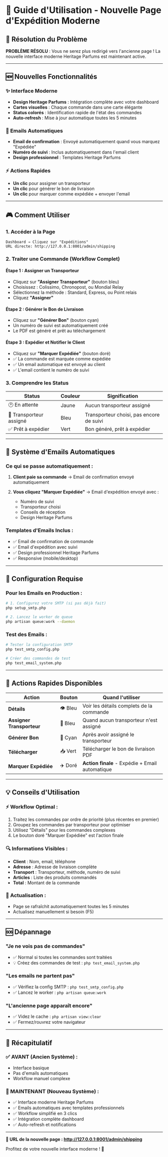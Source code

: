 # 🚀 Guide d'Utilisation - Nouvelle Page d'Expédition Moderne

## 🎯 Résolution du Problème

**PROBLÈME RÉSOLU** : Vous ne serez plus redirigé vers l'ancienne page ! La nouvelle interface moderne Heritage Parfums est maintenant active.

---

## 🆕 Nouvelles Fonctionnalités

### ✨ Interface Moderne
- **Design Heritage Parfums** : Intégration complète avec votre dashboard
- **Cartes visuelles** : Chaque commande dans une carte élégante
- **Status colorés** : Identification rapide de l'état des commandes
- **Auto-refresh** : Mise à jour automatique toutes les 5 minutes

### 📧 Emails Automatiques
- **Email de confirmation** : Envoyé automatiquement quand vous marquez "Expédiée"
- **Numéro de suivi** : Inclus automatiquement dans l'email client
- **Design professionnel** : Templates Heritage Parfums

### ⚡ Actions Rapides
- **Un clic** pour assigner un transporteur
- **Un clic** pour générer le bon de livraison  
- **Un clic** pour marquer comme expédiée + envoyer l'email

---

## 🎮 Comment Utiliser

### 1. **Accéder à la Page**
```
Dashboard → Cliquez sur "Expéditions"
URL directe: http://127.0.0.1:8001/admin/shipping
```

### 2. **Traiter une Commande (Workflow Complet)**

#### Étape 1 : Assigner un Transporteur
- Cliquez sur **"Assigner Transporteur"** (bouton bleu)
- Choisissez : Colissimo, Chronopost, ou Mondial Relay
- Sélectionnez la méthode : Standard, Express, ou Point relais
- Cliquez **"Assigner"**

#### Étape 2 : Générer le Bon de Livraison
- Cliquez sur **"Générer Bon"** (bouton cyan)
- Un numéro de suivi est automatiquement créé
- Le PDF est généré et prêt au téléchargement

#### Étape 3 : Expédier et Notifier le Client
- Cliquez sur **"Marquer Expédiée"** (bouton doré)
- ✅ La commande est marquée comme expédiée
- ✅ Un email automatique est envoyé au client
- ✅ L'email contient le numéro de suivi

### 3. **Comprendre les Status**

| Status | Couleur | Signification |
|--------|---------|---------------|
| 🕐 En attente | Jaune | Aucun transporteur assigné |
| 🚛 Transporteur assigné | Bleu | Transporteur choisi, pas encore de suivi |
| ✅ Prêt à expédier | Vert | Bon généré, prêt à expédier |

---

## 📧 Système d'Emails Automatiques

### Ce qui se passe automatiquement :

1. **Client paie sa commande** 
   → Email de confirmation envoyé automatiquement

2. **Vous cliquez "Marquer Expédiée"**
   → Email d'expédition envoyé avec :
   - Numéro de suivi
   - Transporteur choisi
   - Conseils de réception
   - Design Heritage Parfums

### Templates d'Emails Inclus :
- ✅ Email de confirmation de commande
- ✅ Email d'expédition avec suivi
- ✅ Design professionnel Heritage Parfums
- ✅ Responsive (mobile/desktop)

---

## 🔧 Configuration Requise

### Pour les Emails en Production :
```bash
# 1. Configurez votre SMTP (si pas déjà fait)
php setup_smtp.php

# 2. Lancez le worker de queue
php artisan queue:work --daemon
```

### Test des Emails :
```bash
# Tester la configuration SMTP
php test_smtp_config.php

# Créer des commandes de test
php test_email_system.php
```

---

## 🎯 Actions Rapides Disponibles

| Action | Bouton | Quand l'utiliser |
|--------|--------|------------------|
| **Détails** | 👁️ Bleu | Voir les détails complets de la commande |
| **Assigner Transporteur** | 🚛 Bleu | Quand aucun transporteur n'est assigné |
| **Générer Bon** | 📄 Cyan | Après avoir assigné le transporteur |
| **Télécharger** | 📥 Vert | Télécharger le bon de livraison PDF |
| **Marquer Expédiée** | ✈️ Doré | **Action finale** - Expédie + Email automatique |

---

## 💡 Conseils d'Utilisation

### ⚡ Workflow Optimal :
1. Traitez les commandes par ordre de priorité (plus récentes en premier)
2. Groupez les commandes par transporteur pour optimiser
3. Utilisez "Détails" pour les commandes complexes
4. Le bouton doré "Marquer Expédiée" est l'action finale

### 🔍 Informations Visibles :
- **Client** : Nom, email, téléphone
- **Adresse** : Adresse de livraison complète  
- **Transport** : Transporteur, méthode, numéro de suivi
- **Articles** : Liste des produits commandés
- **Total** : Montant de la commande

### 🔄 Actualisation :
- Page se rafraîchit automatiquement toutes les 5 minutes
- Actualisez manuellement si besoin (F5)

---

## 🆘 Dépannage

### "Je ne vois pas de commandes"
- ✅ Normal si toutes les commandes sont traitées
- 💡 Créez des commandes de test : `php test_email_system.php`

### "Les emails ne partent pas"
- ✅ Vérifiez la config SMTP : `php test_smtp_config.php`
- ✅ Lancez le worker : `php artisan queue:work`

### "L'ancienne page apparaît encore"
- ✅ Videz le cache : `php artisan view:clear`
- ✅ Fermez/rouvrez votre navigateur

---

## 🎉 Récapitulatif

### ✅ AVANT (Ancien Système) :
- Interface basique
- Pas d'emails automatiques
- Workflow manuel complexe

### 🚀 MAINTENANT (Nouveau Système) :
- ✅ Interface moderne Heritage Parfums
- ✅ Emails automatiques avec templates professionnels
- ✅ Workflow simplifié en 3 clics
- ✅ Intégration complète dashboard
- ✅ Auto-refresh et notifications

---

**🎯 URL de la nouvelle page : http://127.0.0.1:8001/admin/shipping**

Profitez de votre nouvelle interface moderne ! 🎉
